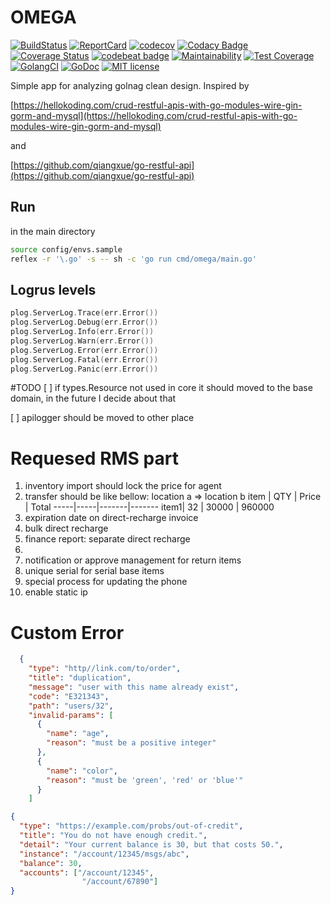 # OMEGA

[![BuildStatus](https://api.travis-ci.org/syronz/omega.svg?branch=master)](http://travis-ci.org/syronz/omega) 
[![ReportCard](https://goreportcard.com/badge/github.com/syronz/omega)](https://goreportcard.com/report/github.com/syronz/omega) 
[![codecov](https://codecov.io/gh/syronz/omega/branch/master/graph/badge.svg)](https://codecov.io/gh/syronz/omega)
[![Codacy Badge](https://api.codacy.com/project/badge/Grade/6938819425f94f6f9d8046b4fdfdcbc1)](https://www.codacy.com/manual/syronz/omega?utm_source=github.com&amp;utm_medium=referral&amp;utm_content=syronz/omega&amp;utm_campaign=Badge_Grade)
[![Coverage Status](https://coveralls.io/repos/github/syronz/omega/badge.svg?branch=master)](https://coveralls.io/github/syronz/omega?branch=master)
[![codebeat badge](https://codebeat.co/badges/f7ed90cf-4793-4b82-acd3-00fecf4e3817)](https://codebeat.co/projects/github-com-syronz-omega-master)
[![Maintainability](https://api.codeclimate.com/v1/badges/129904e9ab5aca417faa/maintainability)](https://codeclimate.com/github/syronz/omega/maintainability)
[![Test Coverage](https://api.codeclimate.com/v1/badges/129904e9ab5aca417faa/test_coverage)](https://codeclimate.com/github/syronz/omega/test_coverage)
[![GolangCI](https://golangci.com/badges/github.com/gojek/darkroom.svg)](https://golangci.com/r/github.com/syronz/omega)
[![GoDoc](https://godoc.org/github.com/syronz/omega?status.png)](https://godoc.org/github.com/syronz/omega)
[![MIT license](https://img.shields.io/badge/license-MIT-brightgreen.svg)](https://opensource.org/licenses/MIT)

Simple app for analyzing golnag clean design.
Inspired by

[https://hellokoding.com/crud-restful-apis-with-go-modules-wire-gin-gorm-and-mysql](https://hellokoding.com/crud-restful-apis-with-go-modules-wire-gin-gorm-and-mysql)

and 

[https://github.com/qiangxue/go-restful-api](https://github.com/qiangxue/go-restful-api)

## Run
in the main directory

```bash
source config/envs.sample
reflex -r '\.go' -s -- sh -c 'go run cmd/omega/main.go'
```

## Logrus levels

```go
plog.ServerLog.Trace(err.Error())
plog.ServerLog.Debug(err.Error())
plog.ServerLog.Info(err.Error())
plog.ServerLog.Warn(err.Error())
plog.ServerLog.Error(err.Error())
plog.ServerLog.Fatal(err.Error())
plog.ServerLog.Panic(err.Error())
```

#TODO
[ ] if types.Resource not used in core it should moved to the base domain, in the future I decide about that

[ ] apilogger should be moved to other place

# Requesed RMS part
1. inventory import should lock the price for agent
2. transfer should be like bellow:
  location a => location b
  item | QTY | Price | Total
  -----|-----|-------|-------
  item1| 32  | 30000 | 960000
3. expiration date on direct-recharge invoice
4. bulk direct recharge
5. finance report: separate direct recharge
6.
7. notification or approve management for return items
8. unique serial for serial base items
9. special process for updating the phone
10. enable static ip


# Custom Error
```JSON
  {
    "type": "http//link.com/to/order",
    "title": "duplication",
    "message": "user with this name already exist",
    "code": "E321343",
    "path": "users/32",
    "invalid-params": [ 
      {
        "name": "age",
        "reason": "must be a positive integer"
      },
      {
        "name": "color",
        "reason": "must be 'green', 'red' or 'blue'"
      }
    ]

{
  "type": "https://example.com/probs/out-of-credit",
  "title": "You do not have enough credit.",
  "detail": "Your current balance is 30, but that costs 50.",
  "instance": "/account/12345/msgs/abc",
  "balance": 30,
  "accounts": ["/account/12345",
                "/account/67890"]
}
```
